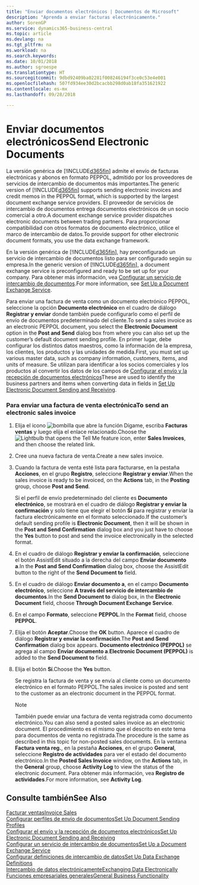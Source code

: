 ```yaml
---
title: "Enviar documentos electrónicos | Documentos de Microsoft"
description: "Aprenda a enviar facturas electrónicamente."
author: SorenGP
ms.service: dynamics365-business-central
ms.topic: article
ms.devlang: na
ms.tgt_pltfrm: na
ms.workload: na
ms.search.keywords: 
ms.date: 10/01/2018
ms.author: sgroespe
ms.translationtype: HT
ms.sourcegitcommit: 9dbd92409ba02281f008246194f3ce0c53e4e001
ms.openlocfilehash: 507fd934ee30d2bcacbb298d0ab18fa351621922
ms.contentlocale: es-mx
ms.lasthandoff: 09/28/2018

---
```

# <a name="send-electronic-documents"></a><span data-ttu-id="ef345-103">Enviar documentos electrónicos</span><span class="sxs-lookup"><span data-stu-id="ef345-103">Send Electronic Documents</span></span>
<span data-ttu-id="ef345-104">La versión genérica de [!INCLUDE[d365fin](includes/d365fin_md.md)] admite el envío de facturas electrónicas y abonos en formato PEPPOL, admitido por los proveedores de servicios de intercambio de documentos más importantes.</span><span class="sxs-lookup"><span data-stu-id="ef345-104">The generic version of [!INCLUDE[d365fin](includes/d365fin_md.md)] supports sending electronic invoices and credit memos in the PEPPOL format, which is supported by the largest document exchange service providers.</span></span> <span data-ttu-id="ef345-105">El proveedor de servicios de intercambio de documentos entrega documentos electrónicos de un socio comercial a otro.</span><span class="sxs-lookup"><span data-stu-id="ef345-105">A document exchange service provider dispatches electronic documents between trading partners.</span></span> <span data-ttu-id="ef345-106">Para proporcionar compatibilidad con otros formatos de documento electrónico, utilice el marco de intercambio de datos.</span><span class="sxs-lookup"><span data-stu-id="ef345-106">To provide support for other electronic document formats, you use the data exchange framework.</span></span>  

 <span data-ttu-id="ef345-107">En la versión genérica de [!INCLUDE[d365fin](includes/d365fin_md.md)], hay preconfigurado un servicio de intercambio de documentos listo para ser configurado según su empresa.</span><span class="sxs-lookup"><span data-stu-id="ef345-107">In the generic version of [!INCLUDE[d365fin](includes/d365fin_md.md)], a document exchange service is preconfigured and ready to be set up for your company.</span></span> <span data-ttu-id="ef345-108">Para obtener más información, vea [Configurar un servicio de intercambio de documentos](across-how-to-set-up-a-document-exchange-service.md).</span><span class="sxs-lookup"><span data-stu-id="ef345-108">For more information, see [Set Up a Document Exchange Service](across-how-to-set-up-a-document-exchange-service.md).</span></span>  

 <span data-ttu-id="ef345-109">Para enviar una factura de venta como un documento electrónico PEPPOL, seleccione la opción **Documento electrónico** en el cuadro de diálogo **Registrar y enviar** donde también puede configurarlo como el perfil de envío de documentos predeterminado del cliente.</span><span class="sxs-lookup"><span data-stu-id="ef345-109">To send a sales invoice as an electronic PEPPOL document, you select the **Electronic Document** option in the **Post and Send** dialog box from where you can also set up the customer’s default document sending profile.</span></span> <span data-ttu-id="ef345-110">En primer lugar, debe configurar los distintos datos maestros, como la información de la empresa, los clientes, los productos y las unidades de medida.</span><span class="sxs-lookup"><span data-stu-id="ef345-110">First, you must set up various master data, such as company information, customers, items, and units of measure.</span></span> <span data-ttu-id="ef345-111">Se utilizan para identificar a los socios comerciales y los productos al convertir los datos de los campos de [Configurar el envío y la recepción de documentos electrónicos](across-how-to-set-up-electronic-document-sending-and-receiving.md)</span><span class="sxs-lookup"><span data-stu-id="ef345-111">These are used to identify the business partners and items when converting data in fields in [Set Up Electronic Document Sending and Receiving](across-how-to-set-up-electronic-document-sending-and-receiving.md).</span></span>  

### <a name="to-send-an-electronic-sales-invoice"></a><span data-ttu-id="ef345-112">Para enviar una factura de venta electrónica</span><span class="sxs-lookup"><span data-stu-id="ef345-112">To send an electronic sales invoice</span></span>  

1.  <span data-ttu-id="ef345-113">Elija el icono ![bombilla que abre la función Dígame](media/ui-search/search_small.png "Dígame que desea hacer"), escriba **Facturas ventas** y luego elija el enlace relacionado.</span><span class="sxs-lookup"><span data-stu-id="ef345-113">Choose the ![Lightbulb that opens the Tell Me feature](media/ui-search/search_small.png "Tell me what you want to do") icon, enter **Sales Invoices**, and then choose the related link.</span></span>  

2.  <span data-ttu-id="ef345-114">Cree una nueva factura de venta.</span><span class="sxs-lookup"><span data-stu-id="ef345-114">Create a new sales invoice.</span></span>  

3.  <span data-ttu-id="ef345-115">Cuando la factura de venta esté lista para facturarse, en la pestaña **Acciones**, en el grupo **Registro**, seleccione **Registrar y enviar**.</span><span class="sxs-lookup"><span data-stu-id="ef345-115">When the sales invoice is ready to be invoiced, on the **Actions** tab, in the **Posting** group, choose **Post and Send**.</span></span>  

     <span data-ttu-id="ef345-116">Si el perfil de envío predeterminado del cliente es **Documento electrónico**, se mostrará en el cuadro de diálogo **Registrar y enviar la confirmación** y solo tiene que elegir el botón **Sí** para registrar y enviar la factura electrónicamente en el formato seleccionado.</span><span class="sxs-lookup"><span data-stu-id="ef345-116">If the customer’s default sending profile is **Electronic Document**, then it will be shown in the **Post and Send Confirmation** dialog box and you just have to choose the **Yes** button to post and send the invoice electronically in the selected format.</span></span>  

4.  <span data-ttu-id="ef345-117">En el cuadro de diálogo **Registrar y enviar la confirmación**, seleccione el botón AssistEdit situado a la derecha del campo **Enviar documento a**.</span><span class="sxs-lookup"><span data-stu-id="ef345-117">In the **Post and Send Confirmation** dialog box, choose the AssistEdit button to the right of the **Send Document to** field.</span></span>  

5.  <span data-ttu-id="ef345-118">En el cuadro de diálogo **Enviar documento a**, en el campo **Documento electrónico**, seleccione **A través del servicio de intercambio de documentos**.</span><span class="sxs-lookup"><span data-stu-id="ef345-118">In the **Send Document to** dialog box, in the **Electronic Document** field, choose **Through Document Exchange Service**.</span></span>  

6.  <span data-ttu-id="ef345-119">En el campo **Formato**, seleccione **PEPPOL**.</span><span class="sxs-lookup"><span data-stu-id="ef345-119">In the **Format** field, choose **PEPPOL**.</span></span>  

7.  <span data-ttu-id="ef345-120">Elija el botón **Aceptar**.</span><span class="sxs-lookup"><span data-stu-id="ef345-120">Choose the **OK** button.</span></span> <span data-ttu-id="ef345-121">Aparece el cuadro de diálogo **Registrar y enviar la confirmación**.</span><span class="sxs-lookup"><span data-stu-id="ef345-121">The **Post and Send Confirmation** dialog box appears.</span></span> <span data-ttu-id="ef345-122">**Documento electrónico (PEPPOL)** se agrega al campo **Enviar documento a**.</span><span class="sxs-lookup"><span data-stu-id="ef345-122">**Electronic Document (PEPPOL)** is added to the **Send Document to** field.</span></span>  

8.  <span data-ttu-id="ef345-123">Elija el botón **Sí**.</span><span class="sxs-lookup"><span data-stu-id="ef345-123">Choose the **Yes** button.</span></span>  

     <span data-ttu-id="ef345-124">Se registra la factura de venta y se envía al cliente como un documento electrónico en el formato PEPPOL.</span><span class="sxs-lookup"><span data-stu-id="ef345-124">The sales invoice is posted and sent to the customer as an electronic document in the PEPPOL format.</span></span>  

    > [!NOTE]  
    >  <span data-ttu-id="ef345-125">También puede enviar una factura de venta registrada como documento electrónico.</span><span class="sxs-lookup"><span data-stu-id="ef345-125">You can also send a posted sales invoice as an electronic document.</span></span> <span data-ttu-id="ef345-126">El procedimiento es el mismo que el descrito en este tema para documentos de venta no registrada.</span><span class="sxs-lookup"><span data-stu-id="ef345-126">The procedure is the same as described in this topic for non-posted sales documents.</span></span> <span data-ttu-id="ef345-127">En la ventana **Factura venta reg.**, en la pestaña **Acciones**, en el grupo **General**, seleccione **Registro de actividades** para ver el estado del documento electrónico.</span><span class="sxs-lookup"><span data-stu-id="ef345-127">In the **Posted Sales Invoice** window, on the **Actions** tab, in the **General** group, choose **Activity Log** to view the status of the electronic document.</span></span> <span data-ttu-id="ef345-128">Para obtener más información, vea **Registro de actividades**.</span><span class="sxs-lookup"><span data-stu-id="ef345-128">For more information, see **Activity Log**.</span></span>  

## <a name="see-also"></a><span data-ttu-id="ef345-129">Consulte también</span><span class="sxs-lookup"><span data-stu-id="ef345-129">See Also</span></span>  
[<span data-ttu-id="ef345-130">Facturar ventas</span><span class="sxs-lookup"><span data-stu-id="ef345-130">Invoice Sales</span></span>](sales-how-invoice-sales.md)  
[<span data-ttu-id="ef345-131">Configurar perfiles de envío de documentos</span><span class="sxs-lookup"><span data-stu-id="ef345-131">Set Up Document Sending Profiles</span></span>](sales-how-setup-document-send-profiles.md)  
[<span data-ttu-id="ef345-132">Configurar el envío y la recepción de documentos electrónicos</span><span class="sxs-lookup"><span data-stu-id="ef345-132">Set Up Electronic Document Sending and Receiving</span></span>](across-how-to-set-up-electronic-document-sending-and-receiving.md)  
[<span data-ttu-id="ef345-133">Configurar un servicio de intercambio de documentos</span><span class="sxs-lookup"><span data-stu-id="ef345-133">Set Up a Document Exchange Service</span></span>](across-how-to-set-up-a-document-exchange-service.md)  
[<span data-ttu-id="ef345-134">Configurar definiciones de intercambio de datos</span><span class="sxs-lookup"><span data-stu-id="ef345-134">Set Up Data Exchange Definitions</span></span>](across-how-to-set-up-data-exchange-definitions.md)  
[<span data-ttu-id="ef345-135">Intercambio de datos electrónicamente</span><span class="sxs-lookup"><span data-stu-id="ef345-135">Exchanging Data Electronically</span></span>](across-data-exchange.md)  
[<span data-ttu-id="ef345-136">Funciones empresariales generales</span><span class="sxs-lookup"><span data-stu-id="ef345-136">General Business Functionality</span></span>](ui-across-business-areas.md)  

